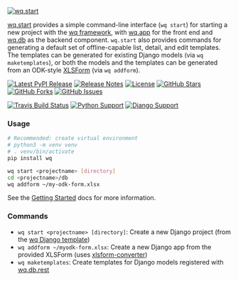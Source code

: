 [![wq.start](https://raw.github.com/wq/wq/master/images/256/wq.start.png)](https://wq.io/wq.start)

[wq.start](https://wq.io/wq.start) provides a simple command-line interface (`wq start`) for starting a new project with the [wq framework], with [wq.app] for the front end and [wq.db] as the backend component.  `wq.start` also provides commands for generating a default set of offline-capable list, detail, and edit templates.  The templates can be generated for existing Django models (via `wq maketemplates`), or both the models and the templates can be generated from an ODK-style [XLSForm](http://xlsform.org) (via `wq addform`).

[![Latest PyPI Release](https://img.shields.io/pypi/v/wq.start.svg)](https://pypi.python.org/pypi/wq.start)
[![Release Notes](https://img.shields.io/github/release/wq/wq.start.svg)](https://github.com/wq/wq.start/releases)
[![License](https://img.shields.io/pypi/l/wq.start.svg)](https://wq.io/license)
[![GitHub Stars](https://img.shields.io/github/stars/wq/wq.start.svg)](https://github.com/wq/wq.start/stargazers)
[![GitHub Forks](https://img.shields.io/github/forks/wq/wq.start.svg)](https://github.com/wq/wq.start/network)
[![GitHub Issues](https://img.shields.io/github/issues/wq/wq.start.svg)](https://github.com/wq/wq.start/issues)

[![Travis Build Status](https://img.shields.io/travis/wq/wq.start/master.svg)](https://travis-ci.org/wq/wq.start)
[![Python Support](https://img.shields.io/pypi/pyversions/wq.start.svg)](https://pypi.python.org/pypi/wq.start)
[![Django Support](https://img.shields.io/badge/Django-1.10%2C%201.11-blue.svg)](https://pypi.python.org/pypi/wq.start)

### Usage

```sh
# Recommended: create virtual environment
# python3 -m venv venv
# . venv/bin/activate
pip install wq

wq start <projectname> [directory]
cd <projectname>/db
wq addform ~/my-odk-form.xlsx
```

See the [Getting Started] docs for more information.

### Commands

 * `wq start <projectname> [directory]`: Create a new Django project (from the [wq Django template])
 * `wq addform ~/myodk-form.xlsx`: Create a new Django app from the provided XLSForm (uses [xlsform-converter])
 * `wq maketemplates`: Create templates for Django models registered with [wq.db.rest]

[wq framework]: https://wq.io/
[wq.app]: https://wq.io/wq.app
[wq.db]: https://wq.io/wq.db
[wq Django template]: https://github.com/wq/wq-django-template
[xlsform-converter]: https://github.com/wq/xlsform-converter
[Getting Started]: https://wq.io/docs/setup
[wq.db.rest]: https://wq.io/docs/about-rest
